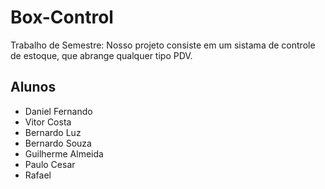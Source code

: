# Box-Control

Trabalho de Semestre: Nosso projeto consiste em um sistama de controle de estoque, que abrange qualquer tipo PDV.

## Alunos

- Daniel Fernando
- Vitor Costa
- Bernardo Luz
- Bernardo Souza
- Guilherme Almeida
- Paulo Cesar
- Rafael
